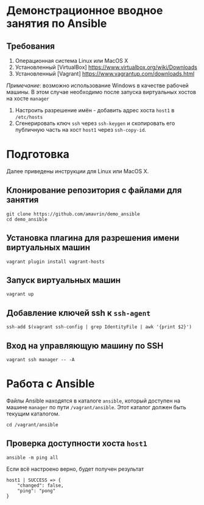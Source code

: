 # Демонстрационное вводное занятия по Ansible

## Требования

1. Операционная система Linux или MacOS X
2. Установленный [VirtualBox] https://www.virtualbox.org/wiki/Downloads
3. Установленный [Vagrant] https://www.vagrantup.com/downloads.html

*Примечание*: возможно использование Windows в качестве рабочей машины.
В этом случае необходимо после запуска виртуальных хостов
на хосте `manager`
1. Настроить разрешение имён - добавить адрес хоста `host1` в `/etc/hosts`
2. Сгенерировать ключ `ssh` через `ssh-keygen` и скопировать его публичную часть
   на хост `host1` через `ssh-copy-id`.

# Подготовка
Далее приведены инструкции для Linux или MacOS X.

## Клонирование репозитория с файлами для занятия
```
git clone https://github.com/amavrin/demo_ansible
cd demo_ansible
```

## Установка плагина для разрешения имени виртуальных машин
```
vagrant plugin install vagrant-hosts
```

## Запуск виртуальных машин
```
vagrant up
```

## Добавление ключей ssh к `ssh-agent`
```
ssh-add $(vagrant ssh-config | grep IdentityFile | awk '{print $2}')
```

## Вход на управляющую машину по SSH
```
vagrant ssh manager -- -A
```

# Работа с Ansible

Файлы Ansible находятся в каталоге `ansible`, который доступен
на машине `manager` по пути `/vagrant/ansible`. Этот каталог должен
быть текущим каталогом.
```
cd /vagrant/ansible
```

## Проверка доступности хоста `host1`
```
ansible -m ping all
```

Если всё настроено верно, будет получен результат
```
host1 | SUCCESS => {
    "changed": false,
    "ping": "pong"
}
```
